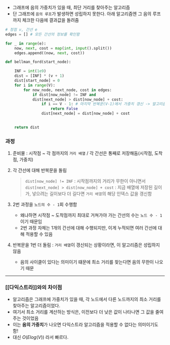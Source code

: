 - 그래프에 음의 가중치가 있을 때, 최단 거리를 찾아주는 알고리즘
- 단 그래프에 `음의 루프`가 발생하면 성립하지 못한다. 아래 알고리즘엔 그 음의 루프까지 체크한 다음에 결과값을 돌려줌

```python
# 정점 v, 간선 e
edges = [] # 모든 간선의 정보를 확인함

for _ in range(e):
	now, next, cost = map(int, input().split())
	edges.append((now, next, cost))

def bellman_ford(start_node):

	INF = int(1e9)
	dist = [INF] * (v + 1)
	dist[start_node] = 0
	for i in range(V): 
		for now_node, next_node, cost in edges:
			if dist[now_node] != INF and 
			dist[next_node] > dist[now_node] + cost:
				if i == V - 1: # 마지막 반복문(V-1)에서 가중치 갱신 -> 알고리즘 성립 X
					return False
				dist[next_node] = dist[now_node] + cost
				

	return dist

```

### 과정
1. 준비물 : 시작점 ~ 각 점까지의 `거리 배열` / 각 간선은 통째로 저장해둠(시작점, 도착점, 가중치)
2. 각 간선에 대해 반복문을 돌림 
	>`dist[now_node] != INF` : 시작점까지의 거리가 무한이 아니면서
	> `dist[next_node] > dist[now_node] + cost` : 지금 배열에 저장된 길이가, 넣으려는 길이보다 더 길다면
	 `거리 배열`의 해당 인덱스 값을 갱신함

3. 2번 과정을 `노드의 수 - 1`회 수행함
	- 왜냐하면 시작점 ~ 도착점까지 최대로 거쳐가야 가는 간선의 수는 `노드 수 - 1`이기 때문임 
	- 2번 과정 자체는 1개의 간선에 대해 수행되지만, 이게 누적되면 여러 간선에 대해 적용할 수 있음

4. 반복문을 1번 더 돌림 : `거리 배열`이 갱신되는 상황이라면, 이 알고리즘은 성립하지  않음
	- 음의 사이클이 있다는 의미이기 떄문에 최소 거리를 찾는다면 음의 무한이 나오기 때문


---

### [[다익스트라]]와의 차이점 
- 알고리즘은 그래프에 가중치가 있을 때, 각 노드에서 다른 노드까지의 최소 거리를 찾아주는 알고리즘이었다.
- 여기서 최소 거리를 계산하는 방식은, 이전보다 더 낮은 값이 나타나면 그 값을 줄여주는 것이었음
- 이는 **음의 가중치**가 나오면 다익스트라 알고리즘을 적용할 수 없다는 의미이기도 함!
- 대신 $O(E log (V))$ 라서 빠르다.
